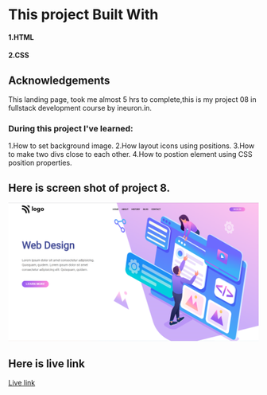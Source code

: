 # This project Built With
#### 1.HTML
#### 2.CSS

## Acknowledgements
This landing page, took me almost 5 hrs to complete,this is my project 08 in fullstack development course by ineuron.in.

### During this project I've learned:

1.How to set background image.
2.How layout icons using positions.
3.How to make two divs close to each other.
4.How to postion element using CSS position properties.

## Here is screen shot of project 8.

![project 8](./screenshot.png)

## Here is live link
[Live link]()